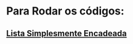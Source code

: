 # Para Rodar os códigos: 

## [Lista Simplesmente Encadeada](https://replit.com/@Anadob/Lista-Simplesmente-Encadeada#main.cpp)
